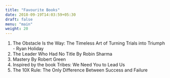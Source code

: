 ```yaml
---
title: "Favourite Books"
date: 2018-09-19T14:03:59+05:30
draft: false
menu: "main"
weight: 20
---
```

1. The Obstacle Is the Way: The Timeless Art of Turning Trials into Triumph - Ryan Holiday
2. The Leader Who Had No Title By Robin Sharma
3. Mastery By Robert Green
4. Inspired by the book Tribes: We Need You to Lead Us
5. The 10X Rule: The Only Difference Between Success and Failure
